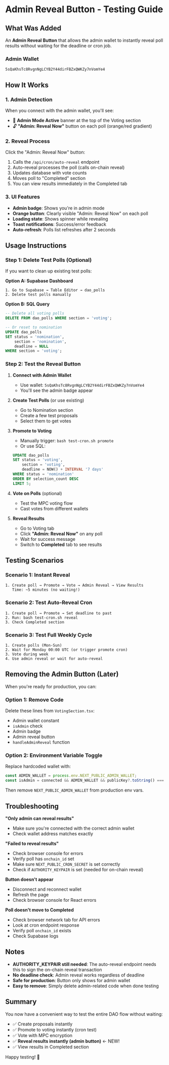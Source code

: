 # Admin Reveal Button - Testing Guide

## What Was Added

An **Admin Reveal Button** that allows the admin wallet to instantly reveal poll results without waiting for the deadline or cron job.

### Admin Wallet
```
5sQaKhsTc8RvgnNgLCYB2Y44dirFBZxQWKZy7nVomYe4
```

## How It Works

### 1. **Admin Detection**
When you connect with the admin wallet, you'll see:
- 👑 **Admin Mode Active** banner at the top of the Voting section
- 🔓 **"Admin: Reveal Now"** button on each poll (orange/red gradient)

### 2. **Reveal Process**
Click the "Admin: Reveal Now" button:
1. Calls the `/api/cron/auto-reveal` endpoint
2. Auto-reveal processes the poll (calls on-chain reveal)
3. Updates database with vote counts
4. Moves poll to "Completed" section
5. You can view results immediately in the Completed tab

### 3. **UI Features**
- **Admin badge**: Shows you're in admin mode
- **Orange button**: Clearly visible "Admin: Reveal Now" on each poll
- **Loading state**: Shows spinner while revealing
- **Toast notifications**: Success/error feedback
- **Auto-refresh**: Polls list refreshes after 2 seconds

## Usage Instructions

### Step 1: Delete Test Polls (Optional)
If you want to clean up existing test polls:

**Option A: Supabase Dashboard**
```
1. Go to Supabase → Table Editor → dao_polls
2. Delete test polls manually
```

**Option B: SQL Query**
```sql
-- Delete all voting polls
DELETE FROM dao_polls WHERE section = 'voting';

-- Or reset to nomination
UPDATE dao_polls 
SET status = 'nomination', 
    section = 'nomination', 
    deadline = NULL 
WHERE section = 'voting';
```

### Step 2: Test the Reveal Button

1. **Connect with Admin Wallet**
   - Use wallet: `5sQaKhsTc8RvgnNgLCYB2Y44dirFBZxQWKZy7nVomYe4`
   - You'll see the admin badge appear

2. **Create Test Polls** (or use existing)
   - Go to Nomination section
   - Create a few test proposals
   - Select them to get votes

3. **Promote to Voting**
   - Manually trigger: `bash test-cron.sh promote`
   - Or use SQL: 
   ```sql
   UPDATE dao_polls 
   SET status = 'voting', 
       section = 'voting', 
       deadline = NOW() + INTERVAL '7 days'
   WHERE status = 'nomination' 
   ORDER BY selection_count DESC 
   LIMIT 5;
   ```

4. **Vote on Polls** (optional)
   - Test the MPC voting flow
   - Cast votes from different wallets

5. **Reveal Results**
   - Go to Voting tab
   - Click **"Admin: Reveal Now"** on any poll
   - Wait for success message
   - Switch to **Completed** tab to see results

## Testing Scenarios

### Scenario 1: Instant Reveal
```
1. Create poll → Promote → Vote → Admin Reveal → View Results
   Time: ~5 minutes (no waiting!)
```

### Scenario 2: Test Auto-Reveal Cron
```
1. Create poll → Promote → Set deadline to past
2. Run: bash test-cron.sh reveal
3. Check Completed section
```

### Scenario 3: Test Full Weekly Cycle
```
1. Create polls (Mon-Sun)
2. Wait for Monday 00:00 UTC (or trigger promote cron)
3. Vote during week
4. Use admin reveal or wait for auto-reveal
```

## Removing the Admin Button (Later)

When you're ready for production, you can:

### Option 1: Remove Code
Delete these lines from `VotingSection.tsx`:
- Admin wallet constant
- `isAdmin` check
- Admin badge
- Admin reveal button
- `handleAdminReveal` function

### Option 2: Environment Variable Toggle
Replace hardcoded wallet with:
```typescript
const ADMIN_WALLET = process.env.NEXT_PUBLIC_ADMIN_WALLET;
const isAdmin = connected && ADMIN_WALLET && publicKey?.toString() === ADMIN_WALLET;
```

Then remove `NEXT_PUBLIC_ADMIN_WALLET` from production env vars.

## Troubleshooting

**"Only admin can reveal results"**
- Make sure you're connected with the correct admin wallet
- Check wallet address matches exactly

**"Failed to reveal results"**
- Check browser console for errors
- Verify poll has `onchain_id` set
- Make sure `NEXT_PUBLIC_CRON_SECRET` is set correctly
- Check if `AUTHORITY_KEYPAIR` is set (needed for on-chain reveal)

**Button doesn't appear**
- Disconnect and reconnect wallet
- Refresh the page
- Check browser console for React errors

**Poll doesn't move to Completed**
- Check browser network tab for API errors
- Look at cron endpoint response
- Verify poll `onchain_id` exists
- Check Supabase logs

## Notes

- **AUTHORITY_KEYPAIR still needed**: The auto-reveal endpoint needs this to sign the on-chain reveal transaction
- **No deadline check**: Admin reveal works regardless of deadline
- **Safe for production**: Button only shows for admin wallet
- **Easy to remove**: Simply delete admin-related code when done testing

## Summary

You now have a convenient way to test the entire DAO flow without waiting:
- ✅ Create proposals instantly
- ✅ Promote to voting instantly (cron test)
- ✅ Vote with MPC encryption
- ✅ **Reveal results instantly (admin button)** ← NEW!
- ✅ View results in Completed section

Happy testing! 🎉
